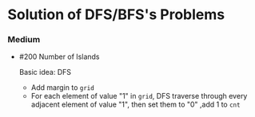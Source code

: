 # Solution of DFS/BFS's Problems

### Medium

- \#200 Number of Islands

  Basic idea: DFS

  - Add margin to `grid`
  - For each element of value "1" in `grid`, DFS traverse through every adjacent element of value "1", then set them to "0" ,add 1 to `cnt`